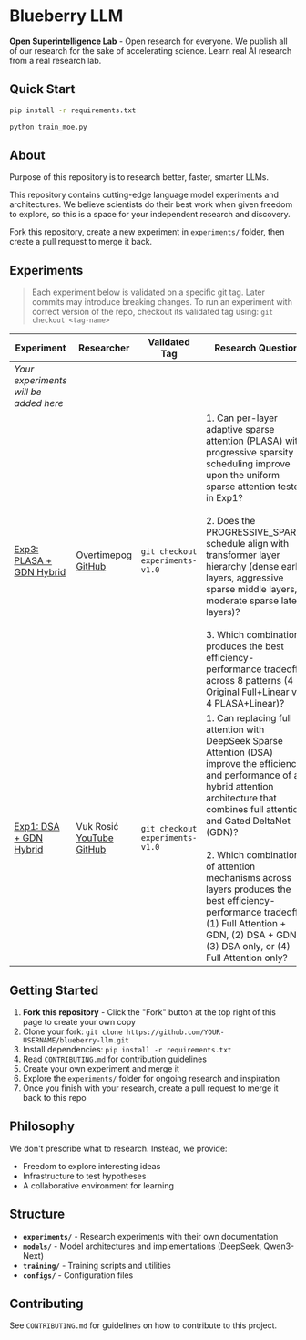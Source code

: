 # Blueberry LLM

**Open Superintelligence Lab** - Open research for everyone. We publish all of our research for the sake of accelerating science. Learn real AI research from a real research lab.

## Quick Start

```bash
pip install -r requirements.txt

python train_moe.py
```

## About

Purpose of this repository is to research better, faster, smarter LLMs.

This repository contains cutting-edge language model experiments and architectures. We believe scientists do their best work when given freedom to explore, so this is a space for your independent research and discovery.

Fork this repository, create a new experiment in `experiments/` folder, then create a pull request to merge it back.

## Experiments

> Each experiment below is validated on a specific git tag. Later commits may introduce breaking changes. To run an experiment with correct version of the repo, checkout its validated tag using: `git checkout <tag-name>`

| Experiment | Researcher | Validated Tag | Research Question | Key Findings |
|------------|-----------|---------------|-------------------|--------------|
| *Your experiments will be added here* | | | | |
| [Exp3: PLASA + GDN Hybrid](experiments/exp3_plasa_gdn_hybrid/) | Overtimepog [GitHub](https://github.com/overtimepog) | `git checkout experiments-v1.0` | 1. Can per-layer adaptive sparse attention (PLASA) with progressive sparsity scheduling improve upon the uniform sparse attention tested in Exp1? <br><br> 2. Does the PROGRESSIVE_SPARSE schedule align with transformer layer hierarchy (dense early layers, aggressive sparse middle layers, moderate sparse late layers)? <br><br> 3. Which combination produces the best efficiency-performance tradeoff across 8 patterns (4 Original Full+Linear vs 4 PLASA+Linear)? | 1. **PLASA significantly outperforms uniform DSA**: 26.1% lower validation loss and 122.7% higher accuracy vs Exp1. All PLASA patterns beat all original full attention patterns. <br><br> 2. **Progressive sparsity validated**: Dense→Aggressive→Moderate schedule (k=L, k=L/4, k=L/2) confirms middle layer redundancy hypothesis and achieves 13.8% better performance than full attention baseline. <br><br> 3. **Sandwich pattern optimal**: L→P→P→L achieves best results (Val Loss: 4.40, Acc: 50.09%, Perplexity: 81.56) - 18.5% lower loss and 38.1% higher accuracy than best original pattern with no training time penalty. |
| [Exp1: DSA + GDN Hybrid](experiments/exp1_dsa_gdn_hybrid/) | Vuk Rosić [YouTube](https://www.youtube.com/channel/UC7XJj9pv_11a11FUxCMz15g) [GitHub](https://github.com/vukrosic) | `git checkout experiments-v1.0` | 1. Can replacing full attention with DeepSeek Sparse Attention (DSA) improve the efficiency and performance of a hybrid attention architecture that combines full attention and Gated DeltaNet (GDN)? <br><br> 2. Which combination of attention mechanisms across layers produces the best efficiency-performance tradeoff: (1) Full Attention + GDN, (2) DSA + GDN, (3) DSA only, or (4) Full Attention only? |1. Trains faster in the beginning, but full attention seems to surpass it with more training. Future work is to investigate this further. <br><br> 2. Currently L → F → F → L (Gated Deltanet → Full Attention → Full Attention → Gated Deltanet). Future work is to investigate this further. |

## Getting Started

1. **Fork this repository** - Click the "Fork" button at the top right of this page to create your own copy
2. Clone your fork: `git clone https://github.com/YOUR-USERNAME/blueberry-llm.git`
3. Install dependencies: `pip install -r requirements.txt`
4. Read `CONTRIBUTING.md` for contribution guidelines
5. Create your own experiment and merge it
6. Explore the `experiments/` folder for ongoing research and inspiration
7. Once you finish with your research, create a pull request to merge it back to this repo

## Philosophy

We don't prescribe what to research. Instead, we provide:
- Freedom to explore interesting ideas
- Infrastructure to test hypotheses
- A collaborative environment for learning

## Structure

- **`experiments/`** - Research experiments with their own documentation
- **`models/`** - Model architectures and implementations (DeepSeek, Qwen3-Next)
- **`training/`** - Training scripts and utilities
- **`configs/`** - Configuration files

## Contributing

See `CONTRIBUTING.md` for guidelines on how to contribute to this project.